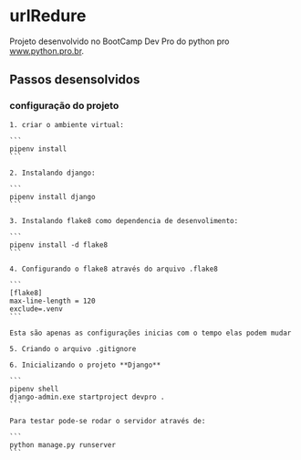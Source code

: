 # urlRedure

Projeto desenvolvido no BootCamp Dev Pro do python pro www.python.pro.br.

## Passos desensolvidos 

### configuração do projeto
    1. criar o ambiente virtual:
       
    ```
    pipenv install
    ```

    2. Instalando django:

    ```
    pipenv install django
    ```

    3. Instalando flake8 como dependencia de desenvolimento:

    ```
    pipenv install -d flake8
    ```

    4. Configurando o flake8 através do arquivo .flake8

    ```
    [flake8]
    max-line-length = 120
    exclude=.venv
    ```

    Esta são apenas as configurações inicias com o tempo elas podem mudar

    5. Criando o arquivo .gitignore

    6. Inicializando o projeto **Django**

    ```
    pipenv shell
    django-admin.exe startproject devpro .
    ```

    Para testar pode-se rodar o servidor através de:

    ```
    python manage.py runserver
    ```
